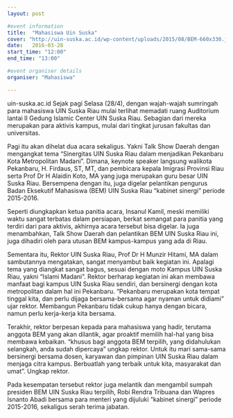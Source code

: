 ```yaml
---
layout: post

#event information
title:  "Mahasiswa Uin Suska"
cover: "http://uin-suska.ac.id/wp-content/uploads/2015/08/BEM-660x330.jpg"
date:   2016-03-28
start_time: "12:00"
end_time: "13:00"

#event organiser details
organiser: "Mahasiswa"

---
```


uin-suska.ac.id Sejak pagi Selasa (28/4), dengan wajah-wajah sumringah para mahasiswa UIN Suska Riau mulai terlihat memadati ruang Auditorium lantai II Gedung Islamic  Center UIN Suska Riau. Sebagian dari mereka merupakan para aktivis kampus, mulai dari tingkat jurusan fakultas dan universitas.

Pagi itu akan dihelat dua acara sekaligus. Yakni Talk Show Daerah dengan mengangkat tema “Sinergitas UIN Suska Riau dalam menjadikan Pekanbaru Kota Metropolitan Madani”. Dimana, keynote speaker langsung  walikota Pekanbaru, H. Firdaus, ST, MT, dan pembicara kepala Imigrasi Provinsi Riau serta Prof Dr H Alaidin Koto, MA yang juga merupakan guru besar UIN Suska Riau. Bersempena dengan itu, juga digelar pelantikan pengurus Badan Eksekutif Mahasiswa (BEM) UIN Suska Riau “kabinet sinergi” periode 2015-2016.

Seperti diungkapkan ketua panitia acara, Insanul Kamil, meski memiliki waktu sangat terbatas dalam persiapan, berkat semangat para panitia yang terdiri dari para aktivis, akhirnya acara tersebut bisa digelar. Ia juga menambahkan, Talk Show Daerah dan pelantikan BEM UIN Suska Riau ini, juga dihadiri oleh para utusan BEM kampus-kampus yang ada di Riau.

Sementara itu, Rektor UIN Suska Riau, Prof Dr H Munzir Hitami, MA dalam sambutannya mengatakan, sangat menyambut baik kegiatan ini. Apalagi tema yang diangkat sangat bagus, sesuai dengan moto Kampus UIN Suska Riau, yakni “Islami Madani”. Rektor berharap kegiatan ini akan membawa manfaat bagi kampus UIN Suska Riau sendiri, dan bersinergi dengan kota metropolitan dalam hal ini Pekanbaru. “Pekanbaru merupakan kota tempat tinggal kita, dan perlu dijaga bersama-bersama agar nyaman untuk didiami” ujar rektor. Membangun Pekanbaru tidak cukup hanya dengan bicara, namun perlu kerja-kerja kita bersama.

Terakhir, rektor berpesan kepada para mahasiswa yang hadir, terutama anggota BEM yang akan dilantik, agar proaktif memilih hal-hal yang bisa membawa kebaikan. “khusus bagi anggota BEM terpilih, yang didahulukan selangkah, anda sudah dipercaya” ungkap rektor. Untuk itu mari sama-sama bersinergi bersama dosen, karyawan dan pimpinan UIN Suska Riau dalam menjaga citra kampus. Berbuatlah yang terbaik untuk kita, masyarakat dan umat”. Ungkap rektor.

Pada kesempatan tersebut rektor juga melantik  dan mengambil sumpah presiden BEM UIN Suska Riau terpilih, Robi Rendra Tribuana dan Wapres Isnanto Abadi bersama para menteri yang dijuluki “kabinet  sinergi” periode 2015-2016, sekaligus serah terima jabatan.

